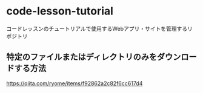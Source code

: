 # code-lesson-tutorial
コードレッスンのチュートリアルで使用するWebアプリ・サイトを管理するリポジトリ

## 特定のファイルまたはディレクトリのみをダウンロードする方法
https://qiita.com/ryome/items/f92862a2c82f6cc617d4
